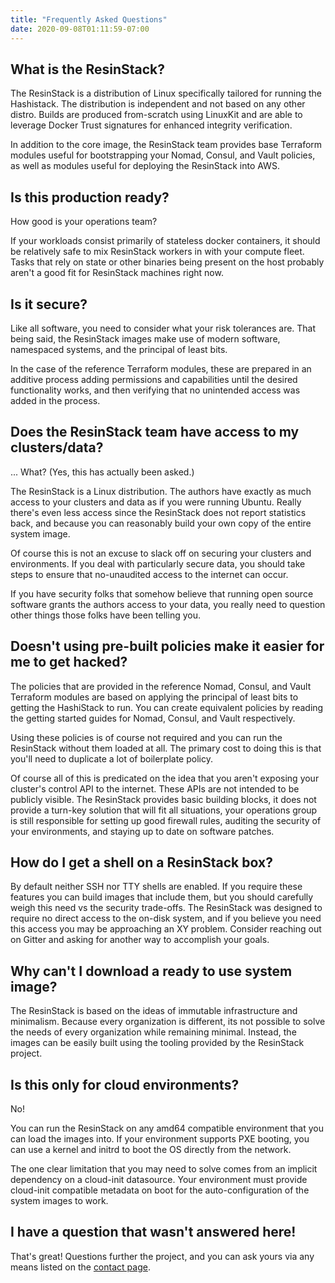 ```yaml
---
title: "Frequently Asked Questions"
date: 2020-09-08T01:11:59-07:00
---
```


## What is the ResinStack?

The ResinStack is a distribution of Linux specifically tailored for
running the Hashistack.  The distribution is independent and not based
on any other distro.  Builds are produced from-scratch using LinuxKit
and are able to leverage Docker Trust signatures for enhanced
integrity verification.

In addition to the core image, the ResinStack team provides base
Terraform modules useful for bootstrapping your Nomad, Consul, and
Vault policies, as well as modules useful for deploying the ResinStack
into AWS.

## Is this production ready?

How good is your operations team?

If your workloads consist primarily of stateless docker containers, it
should be relatively safe to mix ResinStack workers in with your
compute fleet.  Tasks that rely on state or other binaries being
present on the host probably aren't a good fit for ResinStack machines
right now.

## Is it secure?

Like all software, you need to consider what your risk tolerances are.
That being said, the ResinStack images make use of modern software,
namespaced systems, and the principal of least bits.

In the case of the reference Terraform modules, these are prepared in
an additive process adding permissions and capabilities until the
desired functionality works, and then verifying that no unintended
access was added in the process.

## Does the ResinStack team have access to my clusters/data?

... What? (Yes, this has actually been asked.)

The ResinStack is a Linux distribution.  The authors have exactly as
much access to your clusters and data as if you were running Ubuntu.
Really there's even less access since the ResinStack does not report
statistics back, and because you can reasonably build your own copy of
the entire system image.

Of course this is not an excuse to slack off on securing your clusters
and environments.  If you deal with particularly secure data, you
should take steps to ensure that no-unaudited access to the internet
can occur.

If you have security folks that somehow believe that running open
source software grants the authors access to your data, you really
need to question other things those folks have been telling you.

## Doesn't using pre-built policies make it easier for me to get hacked?

The policies that are provided in the reference Nomad, Consul, and
Vault Terraform modules are based on applying the principal of least
bits to getting the HashiStack to run.  You can create equivalent
policies by reading the getting started guides for Nomad, Consul, and
Vault respectively.

Using these policies is of course not required and you can run the
ResinStack without them loaded at all.  The primary cost to doing this
is that you'll need to duplicate a lot of boilerplate policy.

Of course all of this is predicated on the idea that you aren't
exposing your cluster's control API to the internet.  These APIs are
not intended to be publicly visible.  The ResinStack provides basic
building blocks, it does not provide a turn-key solution that will fit
all situations, your operations group is still responsible for setting
up good firewall rules, auditing the security of your environments,
and staying up to date on software patches.

## How do I get a shell on a ResinStack box?

By default neither SSH nor TTY shells are enabled.  If you require
these features you can build images that include them, but you should
carefully weigh this need vs the security trade-offs.  The ResinStack
was designed to require no direct access to the on-disk system, and if
you believe you need this access you may be approaching an XY problem.
Consider reaching out on Gitter and asking for another way to
accomplish your goals.

## Why can't I download a ready to use system image?

The ResinStack is based on the ideas of immutable infrastructure and
minimalism.  Because every organization is different, its not possible
to solve the needs of every organization while remaining minimal.
Instead, the images can be easily built using the tooling provided by
the ResinStack project.

## Is this only for cloud environments?

No!

You can run the ResinStack on any amd64 compatible environment that
you can load the images into.  If your environment supports PXE
booting, you can use a kernel and initrd to boot the OS directly from
the network.

The one clear limitation that you may need to solve comes from an
implicit dependency on a cloud-init datasource.  Your environment must
provide cloud-init compatible metadata on boot for the
auto-configuration of the system images to work.

## I have a question that wasn't answered here!

That's great!  Questions further the project, and you can ask yours
via any means listed on the [contact page](/contact/).
